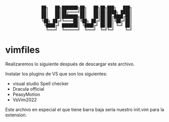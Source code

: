                     ██╗   ██╗███████╗██╗   ██╗██╗███╗   ███╗
                    ██║   ██║██╔════╝██║   ██║██║████╗ ████║
                    ██║   ██║███████╗██║   ██║██║██╔████╔██║
                    ╚██╗ ██╔╝╚════██║╚██╗ ██╔╝██║██║╚██╔╝██║
                     ╚████╔╝ ███████║ ╚████╔╝ ██║██║ ╚═╝ ██║
                      ╚═══╝  ╚══════╝  ╚═══╝  ╚═╝╚═╝     ╚═╝


# vimfiles
Realizaremos lo siguiente después de descargar este archivo.

Instalar los plugins de VS que son los siguientes:
- visual studio Spell checker
- Dracula official
- PeasyMotion
- VsVim2022

Este archivo en especial el que tiene barra baja seria nuestro init.vim para la extension.
